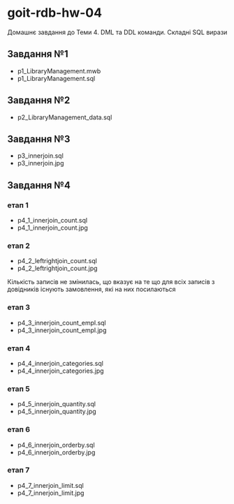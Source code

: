 # goit-rdb-hw-04
Домашнє завдання до Теми 4. DML та DDL команди. Складні SQL вирази

## Завдання №1

* p1_LibraryManagement.mwb
* p1_LibraryManagement.sql

## Завдання №2

* p2_LibraryManagement_data.sql

## Завдання №3

* p3_innerjoin.sql
* p3_innerjoin.jpg

## Завдання №4

### етап 1

* p4_1_innerjoin_count.sql
* p4_1_innerjoin_count.jpg

### етап 2

* p4_2_leftrightjoin_count.sql
* p4_2_leftrightjoin_count.jpg

Кількість записів не змінилась, що вказує на те що для всіх записів з довідників існують замовлення, які на них посилаються

### етап 3

* p4_3_innerjoin_count_empl.sql
* p4_3_innerjoin_count_empl.jpg

### етап 4

* p4_4_innerjoin_categories.sql
* p4_4_innerjoin_categories.jpg

### етап 5

* p4_5_innerjoin_quantity.sql
* p4_5_innerjoin_quantity.jpg

### етап 6

* p4_6_innerjoin_orderby.sql
* p4_6_innerjoin_orderby.jpg

### етап 7

* p4_7_innerjoin_limit.sql
* p4_7_innerjoin_limit.jpg
